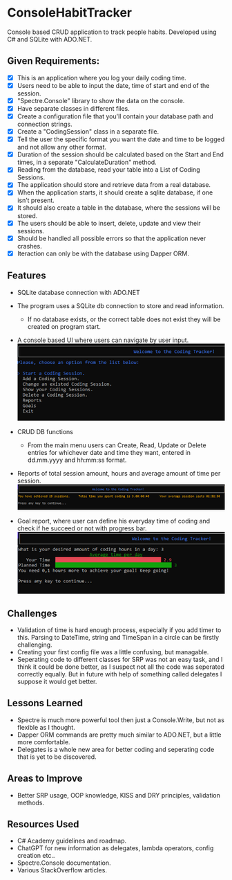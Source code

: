 ﻿# ConsoleHabitTracker

Console based CRUD application to track people habits. Developed using C# and SQLite with ADO.NET.

## Given Requirements:
- [x] This is an application where you log your daily coding time.
- [x] Users need to be able to input the date, time of start and end of the session.
- [x] "Spectre.Console" library to show the data on the console.
- [x] Have separate classes in different files.
- [x] Create a configuration file that you'll contain your database path and connection strings.
- [x] Create a "CodingSession" class in a separate file.
- [x] Tell the user the specific format you want the date and time to be logged and not allow any other format.
- [x] Duration of the session should be calculated based on the Start and End times, in a separate "CalculateDuration" method.
- [x] Reading from the database, read your table into a List of Coding Sessions.
- [x] The application should store and retrieve data from a real database.
- [x] When the application starts, it should create a sqlite database, if one isn’t present.
- [x] It should also create a table in the database, where the sessions will be stored.
- [x] The users should be able to insert, delete, update and view their sessions.
- [x] Should be handled all possible errors so that the application never crashes.
- [x] Iteraction can only be with the database using Dapper ORM.

## Features
* SQLite database connection with ADO.NET

* The program uses a SQLite db connection to store and read information.
  - If no database exists, or the correct table does not exist they will be created on program start.

* A console based UI where users can navigate by user input.
   ![image](https://github.com/TwilightSaw/CodeReviews.Console.CodingTracker/blob/main/images/UI.jpg?raw=true)
  
* CRUD DB functions
  - From the main menu users can Create, Read, Update or Delete entries for whichever date and time they want, entered in dd.mm.yyyy and hh:mm:ss format.

* Reports of total session amount, hours and average amount of time per session.
   ![image](https://github.com/TwilightSaw/CodeReviews.Console.CodingTracker/blob/main/images/report.png?raw=true)
    
* Goal report, where user can define his everyday time of coding and check if he succeed or not with progress bar.
   ![image](https://github.com/TwilightSaw/CodeReviews.Console.CodingTracker/blob/main/images/goal_report.jpg?raw=true)

## Challenges
- Validation of time is hard enough process, especially if you add timer to this. Parsing to DateTime, string and TimeSpan in a circle can be firstly challenging.
- Creating your first config file was a little confusing, but managable.
- Seperating code to different classes for SRP was not an easy task, and I think it could be done better, as I suspect not all the code was seperated correctly equally. But in future with help of something called delegates I suppose it would get better.
## Lessons Learned
- Spectre is much more powerful tool then just a Console.Write, but not as flexible as I thought.
- Dapper ORM commands are pretty much similar to ADO.NET, but a little more comfortable.
- Delegates is a whole new area for better coding and seperating code that is yet to be discovered.
## Areas to Improve
- Better SRP usage, OOP knowledge, KISS and DRY principles, validation methods.
## Resources Used
- C# Academy guidelines and roadmap.
- ChatGPT for new information as delegates, lambda operators, config creation etc..
- Spectre.Console documentation.
- Various StackOverflow articles.

